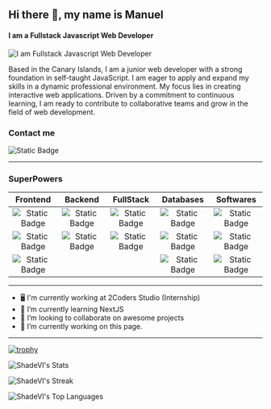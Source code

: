 ## Hi there 👋, my name is Manuel
#### I am a Fullstack Javascript Web Developer
![I am Fullstack Javascript Web Developer](https://media.licdn.com/dms/image/D4D16AQEOZIUCeckSNA/profile-displaybackgroundimage-shrink_350_1400/0/1704116346557?e=1709769600&v=beta&t=LtRqZH3-BHRhqLoIXiAPNjjNp0DA1-Y7CH-4bO1UIpA)

Based in the Canary Islands, I am a junior web developer with a strong foundation in self-taught JavaScript.
I am eager to apply and expand my skills in a dynamic professional environment.
My focus lies in creating interactive web applications. Driven by a commitment to continuous learning, I am ready to contribute to collaborative teams and grow in the field of web development.

### Contact me 
![Static Badge](https://img.shields.io/badge/LinkedIn-%230A66C2?style=social&logo=linkedin&link=https%3A%2F%2Fwww.linkedin.com%2Fin%2Fmanuel-tomasino%2F)

____
### SuperPowers

| Frontend    | Backend     | FullStack    | Databases  | Softwares |
| :---: | :---: | :---: | :---: | :---: |
| ![Static Badge](https://img.shields.io/badge/javascript-%23F7DF1E?style=for-the-badge&logo=visual%20studio%20code&logoColor=black&labelColor=%23F7DF1E) | ![Static Badge](https://img.shields.io/badge/NodeJS-green?style=for-the-badge&logo=node.JS&logoColor=white) | ![Static Badge](https://img.shields.io/badge/TypeScript-blue?style=for-the-badge&logo=typescript&logoColor=white) | ![Static Badge](https://img.shields.io/badge/mySQL-lightblue?style=for-the-badge&logo=mysql&logoColor=black) | ![Static Badge](https://img.shields.io/badge/Git-%23F05032?style=for-the-badge&logo=git&logoColor=white&labelColor=%23F05032) |
| ![Static Badge](https://img.shields.io/badge/React-blue?style=for-the-badge&logo=react&logoColor=white) | ![Static Badge](https://img.shields.io/badge/ExpressJS-white?style=for-the-badge&logo=express&logoColor=black) | ![Static Badge](https://img.shields.io/badge/NextJS-white?style=for-the-badge&logo=next.js&logoColor=black) | ![Static Badge](https://img.shields.io/badge/Firebase-%23FFCA28?style=for-the-badge&logo=firebase&logoColor=black) | ![Static Badge](https://img.shields.io/badge/GitHub-white?style=for-the-badge&logo=github&logoColor=%23181717&labelColor=white) |
| ![Static Badge](https://img.shields.io/badge/Styled--Components-%23DB7093?style=for-the-badge&logo=styledcomponents&logoColor=white) | | |  ![Static Badge](https://img.shields.io/badge/MongoDB-%2347A248?style=for-the-badge&logo=mongodb&logoColor=white) | ![Static Badge](https://img.shields.io/badge/VS_Code-%23007ACC?style=for-the-badge&logo=visual%20studio%20code&logoColor=white&labelColor=%23007ACC) |
  
____

- 🖥️ I'm currently working at 2Coders Studio (Internship)
- 🌱 I’m currently learning NextJS 
- 👯 I’m looking to collaborate on awesome projects 
- 🔭 I’m currently working on this page.

____

[![trophy](https://github-profile-trophy.vercel.app/?username=ShadeVI)](https://github.com/ryo-ma/github-profile-trophy)

![ShadeVI's Stats](https://github-readme-stats-neon-one-53.vercel.app/api?username=ShadeVI&theme=vue-dark&show_icons=true&hide_border=true&count_private=true)

![ShadeVI's Streak](https://streak-stats.demolab.com?user=ShadeVI&theme=vue-dark&hide_border=true&mode=weekly)

![ShadeVI's Top Languages](https://github-readme-stats-neon-one-53.vercel.app/api/top-langs/?username=ShadeVI&theme=vue-dark&show_icons=true&hide_progress=true&hide_border=true&layout=compact)
